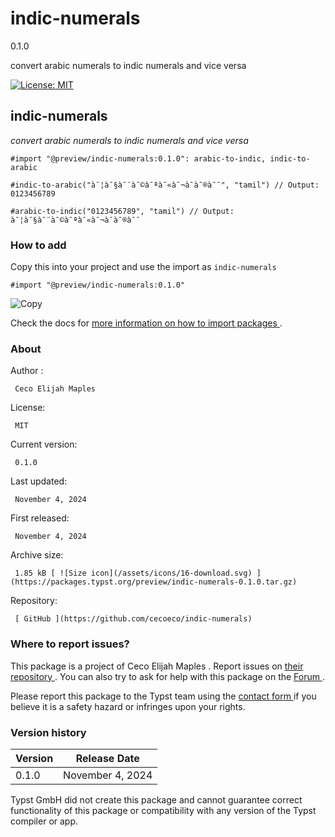 #  indic-numerals

0.1.0

convert arabic numerals to indic numerals and vice versa

[ ![License: MIT](https://img.shields.io/badge/License-MIT-blue.svg)
](https://github.com/cecoeco/indic-numerals/blob/main/LICENSE.md)

##  indic-numerals

_convert arabic numerals to indic numerals and vice versa_

    
    
    #import "@preview/indic-numerals:0.1.0": arabic-to-indic, indic-to-arabic
    
    #indic-to-arabic("à¯¦à¯§à¯¨à¯©à¯ªà¯«à¯¬à¯­à¯®à¯¯", "tamil") // Output: 0123456789
    
    #arabic-to-indic("0123456789", "tamil") // Output: à¯¦à¯§à¯¨à¯©à¯ªà¯«à¯¬à¯­à¯®à¯¯
    

###  How to add

Copy this into your project and use the import as  ` indic-numerals `

    
    
    #import "@preview/indic-numerals:0.1.0"

![Copy](/assets/icons/16-copy.svg)

Check the docs for  [ more information on how to import packages
](https://typst.app/docs/reference/scripting/#packages) .

###  About

Author  :

     Ceco Elijah Maples 
License:

     MIT 
Current version:

     0.1.0 
Last updated:

     November 4, 2024 
First released:

     November 4, 2024 
Archive size:

     1.85 kB [ ![Size icon](/assets/icons/16-download.svg) ](https://packages.typst.org/preview/indic-numerals-0.1.0.tar.gz)
Repository:

     [ GitHub ](https://github.com/cecoeco/indic-numerals)

###  Where to report issues?

This  package  is a project of  Ceco Elijah Maples  .  Report issues on  [
their repository ](https://github.com/cecoeco/indic-numerals) .  You can also
try to ask for help with this  package  on the  [ Forum
](https://forum.typst.app) .

Please report this  package  to the Typst team using the  [ contact form
](https://typst.app/contact) if you believe it is a safety hazard or infringes
upon your rights.

###  Version history

Version  |  Release Date   
---|---  
0.1.0  |  November 4, 2024   
  
Typst GmbH did not create this  package  and cannot guarantee correct
functionality of this  package  or compatibility with any version of the Typst
compiler or app.

